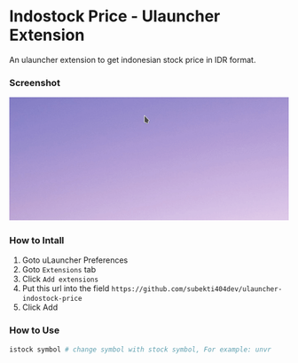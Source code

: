 # Indostock Price - Ulauncher Extension

An ulauncher extension to get indonesian stock price in IDR format.

### Screenshot
![Screenshot](./images/ss.gif)

### How to Intall
1. Goto uLauncher Preferences
2. Goto `Extensions` tab
3. Click `Add extensions`
4. Put this url into the field `https://github.com/subekti404dev/ulauncher-indostock-price`
5. Click Add

### How to Use
```bash
istock symbol # change symbol with stock symbol, For example: unvr 
```